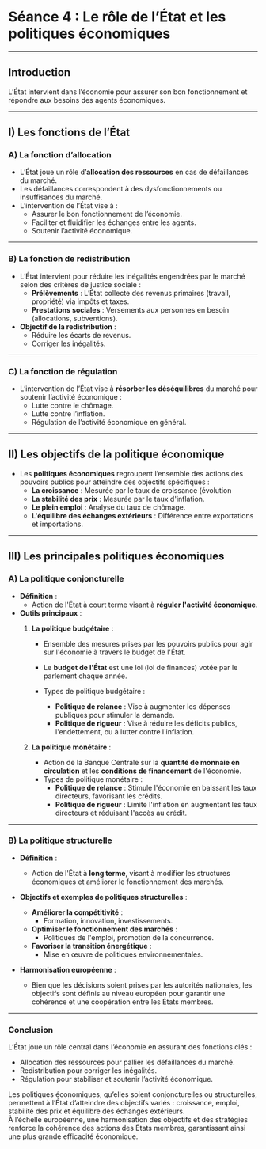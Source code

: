 # Séance 4 : Le rôle de l’État et les politiques économiques

---

## Introduction

L’État intervient dans l’économie pour assurer son bon fonctionnement et répondre aux besoins des agents économiques.

---

## I) Les fonctions de l’État

### A) **La fonction d’allocation**

- L’État joue un rôle d’**allocation des ressources** en cas de défaillances du marché.  
- Les défaillances correspondent à des dysfonctionnements ou insuffisances du marché.  
- L’intervention de l’État vise à :  
  - Assurer le bon fonctionnement de l’économie.  
  - Faciliter et fluidifier les échanges entre les agents.  
  - Soutenir l’activité économique.

---

### B) **La fonction de redistribution**

- L’État intervient pour réduire les inégalités engendrées par le marché selon des critères de justice sociale :  
  - **Prélèvements** : L’État collecte des revenus primaires (travail, propriété) via impôts et taxes.  
  - **Prestations sociales** : Versements aux personnes en besoin (allocations, subventions).  
- **Objectif de la redistribution** :  
  - Réduire les écarts de revenus.  
  - Corriger les inégalités.

---

### C) **La fonction de régulation**

- L’intervention de l’État vise à **résorber les déséquilibres** du marché pour soutenir l’activité économique :  
  - Lutte contre le chômage.  
  - Lutte contre l’inflation.  
  - Régulation de l’activité économique en général.

---

## II) Les objectifs de la politique économique

- Les **politiques économiques** regroupent l’ensemble des actions des pouvoirs publics pour atteindre des objectifs spécifiques :  
  - **La croissance** : Mesurée par le taux de croissance (évolution
  - **La stabilité des prix** : Mesurée par le taux d'inflation.  
  - **Le plein emploi** : Analyse du taux de chômage.  
  - **L'équilibre des échanges extérieurs** : Différence entre exportations et importations.  

---

## III) Les principales politiques économiques

### A) **La politique conjoncturelle**

- **Définition** :  
  - Action de l'État à court terme visant à **réguler l'activité économique**.  
- **Outils principaux** :  
  1. **La politique budgétaire** :  
     - Ensemble des mesures prises par les pouvoirs publics pour agir sur l'économie à travers le budget de l'État.  
     - Le **budget de l'État** est une loi (loi de finances) votée par le parlement chaque année.  

     - Types de politique budgétaire :  
       - **Politique de relance** : Vise à augmenter les dépenses publiques pour stimuler la demande.  
       - **Politique de rigueur** : Vise à réduire les déficits publics, l'endettement, ou à lutter contre l'inflation.  

  2. **La politique monétaire** :  
     - Action de la Banque Centrale sur la **quantité de monnaie en circulation** et les **conditions de financement** de l'économie.  
     - Types de politique monétaire :  
       - **Politique de relance** : Stimule l'économie en baissant les taux directeurs, favorisant les crédits.  
       - **Politique de rigueur** : Limite l'inflation en augmentant les taux directeurs et réduisant l'accès au crédit.  

---

### B) **La politique structurelle**

- **Définition** :  
  - Action de l'État à **long terme**, visant à modifier les structures économiques et améliorer le fonctionnement des marchés.  
- **Objectifs et exemples de politiques structurelles** :  
  - **Améliorer la compétitivité** :  
    - Formation, innovation, investissements.  
  - **Optimiser le fonctionnement des marchés** :  
    - Politiques de l'emploi, promotion de la concurrence.  
  - **Favoriser la transition énergétique** :  
    - Mise en œuvre de politiques environnementales.

- **Harmonisation européenne** :  
  - Bien que les décisions soient prises par les autorités nationales, les objectifs sont définis au niveau européen pour garantir une cohérence et une coopération entre les États membres.

---

### Conclusion

L’État joue un rôle central dans l’économie en assurant des fonctions clés :  
- Allocation des ressources pour pallier les défaillances du marché.  
- Redistribution pour corriger les inégalités.  
- Régulation pour stabiliser et soutenir l’activité économique.  

Les politiques économiques, qu’elles soient conjoncturelles ou structurelles, permettent à l’État d’atteindre des objectifs variés : croissance, emploi, stabilité des prix et équilibre des échanges extérieurs.  
À l’échelle européenne, une harmonisation des objectifs et des stratégies renforce la cohérence des actions des États membres, garantissant ainsi une plus grande efficacité économique.

